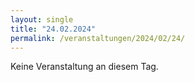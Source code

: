 ```yaml
---
layout: single
title: "24.02.2024"
permalink: /veranstaltungen/2024/02/24/
---
```


Keine Veranstaltung an diesem Tag.
